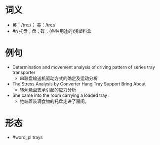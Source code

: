 # 词义
- 英：/treɪ/； 美：/treɪ/
- #n 托盘；盘；碟；(各种用途的)浅塑料盒
# 例句
- Determination and movement analysis of driving pattern of series tray transporter
	- 串联盘输送机驱动方式的确定及运动分析
- The Stress Analysis by Converter Hang Tray Support Bring About
	- 转炉悬盘支承引起的应力分析
- She came into the room carrying a loaded tray .
	- 她端着装满食物的托盘走进了房间。
# 形态
- #word_pl trays

